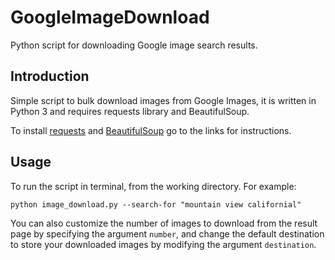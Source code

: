 # GoogleImageDownload
Python script for downloading Google image search results.

## Introduction
Simple script to bulk download images from Google Images, it is written in Python 3 and requires requests library and BeautifulSoup.

To install [requests](http://docs.python-requests.org/en/master/user/install/#install) and [BeautifulSoup](https://www.crummy.com/software/BeautifulSoup/bs4/doc/#installing-beautiful-soup) go to the links for instructions.

## Usage
To run the script in terminal, from the working directory.
For example:
```commandline
python image_download.py --search-for "mountain view californial"
```
You can also customize the number of images to download from the result page by specifying the argument `number`, and change the default destination to store your downloaded images by modifying the argument `destination`.